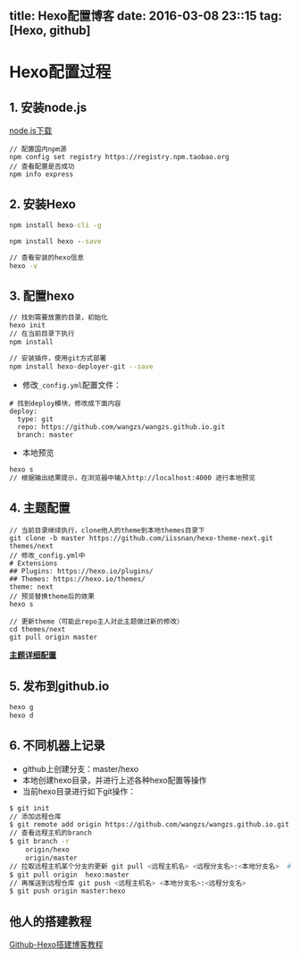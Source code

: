 title: Hexo配置博客
date: 2016-03-08 23::15
tag: [Hexo, github]
---

# Hexo配置过程
## 1. 安装node.js
[node.js下载][1]
```
// 配置国内npm源
npm config set registry https://registry.npm.taobao.org
// 查看配置是否成功
npm info express
```

## 2. 安装Hexo
```cmd
npm install hexo-cli -g

npm install hexo --save

// 查看安装的hexo信息
hexo -v
```
<!--more-->

## 3. 配置hexo
```sh
// 找到需要放置的目录，初始化
hexo init
// 在当前目录下执行
npm install

// 安装插件，使用git方式部署
npm install hexo-deployer-git --save
```
* 修改`_config.yml`配置文件：
```file
# 找到deploy模块，修改成下面内容
deploy:
  type: git
  repo: https://github.com/wangzs/wangzs.github.io.git
  branch: master
```

* 本地预览
```sh
hexo s
// 根据输出结果提示，在浏览器中输入http://localhost:4000 进行本地预览
```

## 4. 主题配置
```
// 当前目录继续执行，clone他人的theme到本地themes目录下
git clone -b master https://github.com/iissnan/hexo-theme-next.git themes/next
// 修改_config.yml中
# Extensions
## Plugins: https://hexo.io/plugins/
## Themes: https://hexo.io/themes/
theme: next
// 预览替换theme后的效果
hexo s

// 更新theme（可能此repo主人对此主题做过新的修改）
cd themes/next
git pull origin master 
```
**[主题详细配置][2]**

## 5. 发布到github.io
```sh
hexo g
hexo d
```

## 6. 不同机器上记录
* github上创建分支：master/hexo
* 本地创建hexo目录，并进行上述各种hexo配置等操作
* 当前hexo目录进行如下git操作：
```sh
$ git init
// 添加远程仓库
$ git remote add origin https://github.com/wangzs/wangzs.github.io.git
// 查看远程主机的branch
$ git branch -r
    origin/hexo
    origin/master
// 拉取远程主机某个分支的更新 git pull <远程主机名> <远程分支名>:<本地分支名>  #远程hexo分支与本地的master分支合并
$ git pull origin  hexo:master
// 再推送到远程仓库 git push <远程主机名> <本地分支名>:<远程分支名>
$ git push origin master:hexo
```


## 他人的搭建教程
[Github-Hexo搭建博客教程][3]







[1]:http://nodejs.org/
[2]:http://theme-next.iissnan.com/theme-settings.html
[3]:http://www.selfrebuild.net/2015/06/24/Github-Hexo搭建博客教程/
